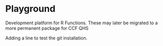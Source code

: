 Playground
==========

Development platform for R Functions.  These may later be migrated to a more permanent package for CCF QHS

Adding a line to test the git installation.
